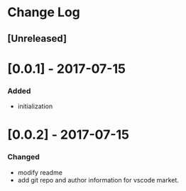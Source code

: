 # Change Log

## [Unreleased]

# [0.0.1] - 2017-07-15
### Added
- initialization


# [0.0.2] - 2017-07-15
### Changed
- modify readme
- add git repo and author information for vscode market.